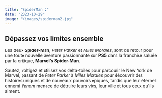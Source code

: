 ```yaml
---
title: "SpiderMan 2"
date: "2023-10-29"
image: "/images/spiderman2.jpg"
---
```


## Dépassez vos limites ensemble

Les deux __Spider-Man__, _Peter Parker_ et _Miles Morales_, sont de retour pour une toute nouvelle aventure passionnante sur __PS5__ dans la franchise saluée par la critique, __Marvel’s Spider-Man__.

Sautez, voltigez et utilisez vos delta-toiles pour parcourir le New York de Marvel, passant de _Peter Parker_ à _Miles Morales_ pour découvrir des histoires uniques et de nouveaux pouvoirs épiques, tandis que leur éternel ennemi _Venom_ menace de détruire leurs vies, leur ville et tous ceux qu'ils aiment.
